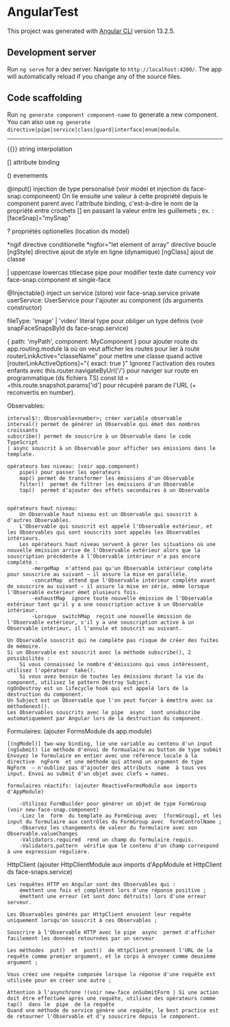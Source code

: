 # AngularTest

This project was generated with [Angular CLI](https://github.com/angular/angular-cli) version 13.2.5.

## Development server

Run `ng serve` for a dev server. Navigate to `http://localhost:4200/`. The app will automatically reload if you change any of the source files.

## Code scaffolding

Run `ng generate component component-name` to generate a new component. You can also use `ng generate directive|pipe|service|class|guard|interface|enum|module`.

-------------------------------------------------------------------------------------

{{}} string interpolation

[] attribute binding

() evenements

@input() injection de type personalisé (voir model et injection ds face-snap.componeent)
On lie ensuite une valeur à cette propriété depuis le component parent avec l'attribute binding, c'est-à-dire le nom de la propriété entre crochets  []  en passant la valeur entre les guillemets ; ex. : [faceSnap]="mySnap"

? propriétés optionelles (location ds model)

*ngif directive conditionelle
*ngfor="let element of array" directive boucle
[ngStyle] directive ajout de style en ligne (dynamique)
[ngClass] ajout de classe

| uppercase lowercas titlecase  pipe pour modifier texte
date currency voir face-snap.component et single-face


@Injectable() inject un service (store) voir face-snap.service
private userService: UserService  pour l'ajouter au component (ds arguments constructor)

fileType: 'image' | 'video' literal type pour obliger un type définis (voir snapFaceSnapsById ds face-snap.service)

{ path: 'myPath', component: MyComponent } pour ajouter route ds app.routing.module
<router-outlet> là où on veut afficher les routes
<a routerLink=""> pour lier à route
routerLinkActive="classeName" pour mettre une classe quand active
[routerLinkActiveOptions]="{ exact: true }" Ignorez l'activation des routes enfants avec
this.router.navigateByUrl('/') pour naviger sur route en programmatique (ds fichiers TS)
const Id = +this.route.snapshot.params['id'] pour récupéré param de l'URL (+ reconvertis en number).


Observables: 

    interval$!: Observable<number>; créer variable observable
    interval() permet de générer un Observable qui émet des nombres croissants
    subscribe() permet de souscrire à un Observable dans le code TypeScript
    | async souscrit à un Observable pour afficher ses émissions dans le template.

    opérateurs bas niveau: (voir app.component)
        pipe() pour passer les opérateurs
        map() permet de transformer les émissions d'un Observable
        filter()  permet de filtrer les émissions d'un Observable
        tap()  permet d'ajouter des effets secondaires à un Observable


    opérateurs haut niveau: 
        Un Observable haut niveau est un Observable qui souscrit à d'autres Observables.
        L'Observable qui souscrit est appelé l'Observable extérieur, et les Observables qui sont souscrits sont appelés les Observables intérieurs.
        Les opérateurs haut niveau servent à gérer les situations où une nouvelle émission arrive de l'Observable extérieur alors que la souscription précédente à l'Observable intérieur n'a pas encore complété :
            -mergeMap  n'attend pas qu'un Observable intérieur complète pour souscrire au suivant – il assure la mise en parallèle.
            -concatMap  attend que l'Observable intérieur complète avant de souscrire au suivant – il assure la mise en série, même lorsque l'Observable extérieur émet plusieurs fois.
            -exhaustMap  ignore toute nouvelle émission de l'Observable extérieur tant qu'il y a une souscription active à un Observable intérieur.
            -Lorsque  switchMap  reçoit une nouvelle émission de l'Observable extérieur, s'il y a une souscription active à un Observable intérieur, il l'annule et souscrit au suivant.

    Un Observable souscrit qui ne complète pas risque de créer des fuites de mémoire.
    Si un Observable est souscrit avec la méthode subscribe(), 2 possibilités : 
        Si vous connaissez le nombre d'émissions qui vous intéressent, utilisez l'opérateur  take().
        Si vous avez besoin de toutes les émissions durant la vie du component, utilisez le pattern Destroy Subject.
    ngOnDestroy est un lifecycle hook qui est appelé lors de la destruction du component.
    Un Subject est un Observable que l'on peut forcer à émettre avec sa méthodenext().
    Les Observables souscrits avec le pipe  async  sont unsubscribe automatiquement par Angular lors de la destruction du component.


Formulaires: (ajouter FormsModule ds app.module)

    [(ngModel)] two-way binding, lie une variable au centenu d'un input
    (ngSubmit) lie méthode d'envoi de formualaire au button de type submit
    Envoyez le formulaire en entier avec une référence locale à la directive  ngForm  et une méthode qui attend un argument de type  NgForm  – n'oubliez pas d'ajouter des attributs  name  à tous vos  input. Envoi au submit d'un objet avec clefs = names.

    formulaires réactifs: (ajouter ReactiveFormsModule aux imports d'AppModule)

        -Utilisez FormBuilder pour générer un objet de type FormGroup (voir new-face-snap.component)
        -Liez le  form  du template au FormGroup avec  [formGroup], et les  input du formulaire aux contrôles du FormGroup avec  formControlName ;
        -Observez les changements de valeur du formulaire avec son Observable.valueChanges
        -Validators.required  rend un champ du formulaire requis.
        -Validators.pattern  vérifie que le contenu d'un champ correspond à une expression régulière.


HttpClient (ajouter HttpClientModule aux imports d'AppModule et HttpClient ds face-snaps.service)

    Les requêtes HTTP en Angular sont des Observables qui :
        émettent une fois et complètent lors d'une réponse positive ;
        émettent une erreur (et sont donc détruits) lors d'une erreur serveur.

    Les Observables générés par HttpClient envoient leur requête uniquement lorsqu'on souscrit à ces Observables ;

    Souscrire à l'Observable HTTP avec le pipe  async  permet d'afficher facilement les données retournées par un serveur

    Les méthodes  put()  et  post()  de HttpClient prennent l'URL de la requête comme premier argument, et le corps à envoyer comme deuxième argument ;

    Vous créez une requête composée lorsque la réponse d'une requête est utilisée pour en créer une autre ;

    Attention à l'asynchrone !(voir new-face onSubmitForm ) Si une action doit être effectuée après une requête, utilisez des opérateurs comme  tap()  dans le  pipe  de la requête 
    Quand une méthode de service génère une requête, le best practice est de retourner l'Observable et d'y souscrire depuis le component.


        